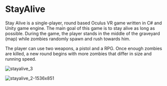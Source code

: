 # StayAlive

Stay Alive is a single-player, round based Oculus VR game written in C# and Unity game engine. The main goal of this game is to stay alive as long as possible. During the game, the player stands in the middle of the graveyard (map) while zombies randomly spawn and rush towards him.

The player can use two weapons, a pistol and a RPG. Once enough zombies are killed, a new round begins with more zombies that differ in size and running speed.

![stayalive_3](https://user-images.githubusercontent.com/6233308/215217617-3a6bc832-69d4-4dcd-9f8d-f6007dafdb56.png)

![stayalive_2-1536x851](https://user-images.githubusercontent.com/6233308/215217488-a0845d9b-d827-4030-8426-9b4884870855.png)
